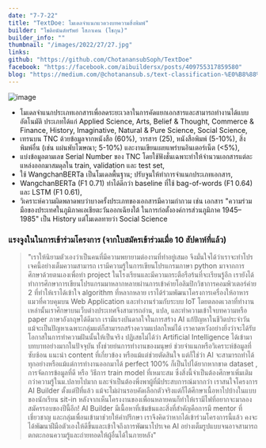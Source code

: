```yaml
---
date: "7-7-22"
title: "TextDoe: โมเดลจำแนกแวดวงบทความสิ่งพิมพ์"
builder: "โชติอนันต์ทรัพย์ โสภาเคน (โชกุน)"
builder_info: ""
thumbnail: "/images/2022/27/27.jpg"
links:
github: "https://github.com/ChotanansubSoph/TextDoe"
facebook: "https://facebook.com/aibuildersx/posts/409755317859580"
blog: "https://medium.com/@chotanansub.s/text-classification-%E0%B8%88%E0%B8%B3%E0%B9%81%E0%B8%99%E0%B8%81%E0%B9%81%E0%B8%A7%E0%B8%94%E0%B8%A7%E0%B8%87%E0%B8%9A%E0%B8%97%E0%B8%84%E0%B8%A7%E0%B8%B2%E0%B8%A1%E0%B8%AA%E0%B8%B4%E0%B9%88%E0%B8%87%E0%B8%9E%E0%B8%B4%E0%B8%A1%E0%B8%9E%E0%B9%8C-db0ef5abc676"
---
```


![image](/images/2022/27/27.jpg)

- โมเดลจำแนกประเภทเอกสารเพื่อลดระยะเวลาในการคัดแยกเอกสารและสามารถทำงานได้แบบอัตโนมัติ ประเภทได้แก่ Applied Science, Arts, Belief & Thought, Commerce & Finance, History, Imaginative, Natural & Pure Science, Social Science,
- เทรนบน TNC ด้วยข้อมูลจากหนังสือ (60%), วารสาร (25), หนังสือพิมพ์ (5-10%), สิ่งพิมพ์อื่น (เช่น แผ่นพับโฆษณา; 5-10%) และงานเขียนเผยแพร่บนอินเตอร์เน็ต (<5%),
- แบ่งข้อมูลตามเลข Serial Number ของ TNC โดยใช้ฟังชั่นเฉพาะทำให้จำนวนเอกสารแต่ละแหล่งออกมาสมดุลใน train, validation และ test set,
- ใช้ WangchanBERTa เป็นโมเดลพื้นฐาน; ปรับจูนให้ทำการจำแนกประเภทเอกสาร,
- WangchanBERTa (F1 0.71) ทำได้ดีกว่า baseline ที่ใช้ bag-of-words (F1 0.64) และ LSTM (F1 0.61),
- วิเคราะห์ความผิดพลาดพบว่าบางครั้งประเภทของเอกสารมีความกำกวม เช่น เอกสาร "ความร่วมมือของประเทศในภูมิภาคเอเชียตะวันออกเฉียงใต้ ในการก่อตั้งองค์การส่วนภูมิภาค 1945–1985" เป็น History แต่โมเดลทายว่า Social Science

### แรงจูงในในการเข้าร่วมโครงการ (จากใบสมัครเข้าร่วมเมื่อ 10 สัปดาห์ที่แล้ว)

> "เราให้นิยามตัวเองว่าเป็นคนที่มีความพยายามต่องานที่ทำอยู่เสมอ จึงมั่นใจได้ว่าเราจะทำโปรเจคนี้อย่างเต็มความสามารถ เรามีความรู้ในการเขียนโปรแกรมภาษา python มาจากการศึกษาด้วยตนเองเพื่อทำ project ในโรงเรียนและมีความกระตือรือร้นที่จะเรียนรู้อีก เรายังได้ทำการศึกษาการเขียนโปรแกรมมาหลากหลายผ่านการเข้าค่ายโอลิมปิกวิชาการคอมพิวเตอร์ค่าย 2 ที่ทำให้เราได้เข้าใจ algorithm ที่หลากหลาย เราได้ร่วมพัฒนาโครงการเครื่องให้อาหารแมวที่ควบคุมบน Web Application และทำงานร่วมกับระบบ IoT โดยตลอดเวลาที่ทำงานเหล่านั้นเราศึกษาบนเว็บต่างประเทศจึงสามารถอ่าน, แปล, และทำความเข้าใจบทความหรือ paper ภาษาอังกฤษได้ดีมาก เรามีแรงบันดาลใจในการสร้าง AI แก้ปัญหาในชีวิตประจำวัน แม้จะเป็นปัญหาเฉพาะกลุ่มแต่ก็สามารถสร้างความแปลกใหม่ได้ เราคาดหวังอย่างยิ่งว่าจะได้รับโอกาสในการทำความฝันนั้นให้เป็นจริง  ปฏิเสธไม่ได้ว่า Artificial Intelligence ได้เข้ามาบทบาทอย่างมากในปัจจุบัน ทั้งช่วยย่นการทำงานของมนุษย์ ช่วยจำแนกหรือวิเคราะห์ข้อมูลที่ซับซ้อน แนะนำ content ที่เกี่ยวข้อง หรือแม้แต่ช่วยตัดสินใจ แต่ก็ใช่ว่า AI จะสามารถทำได้ทุกอย่างหรือแม้แต่การทำงานออกมาได้ perfect 100% ก็เป็นไปได้ยากหากขาด dataset , การจัดการข้อมูลที่ดี หรือ วิธีการ train model ที่เหมาะสม ซึ่งสิ่งนี้จำเป็นต้องศึกษาเพิ่มเติมกว่าความรู้ในม.ปลายไปมาก และจำเป็นต้องพึ่งพาผู้ที่มีประสบการณ์มากกว่า  เราสนใจโครงการ AI Builder ตั้งแต่ปีที่แล้ว แม้จะไม่ผ่านรอบคัดเลือกตัวจริงแต่ก็ได้ศึกษาเนื้อหาไปบ้างในแบบของนักเรียน sit-in หลังจากเห็นโครงงานของเพื่อนหลายคนก็ทำให้เรามีไฟที่อยากจะมาลองสมัครรอบของปีนี้อีก! AI Builder มีเนื้อหาที่เข้มข้นและสิ่งที่สำคัญคือการมี mentor ที่เชี่ยวชาญ และกลุ่มเพื่อนเข้ามาช่วยให้คำปรึกษา เราจึงคิดว่าหากได้เข้าร่วมโครงการนี้แล้ว คงจะได้พัฒนาฝีมือตัวเองให้ดีขึ้นและเข้าใจถึงการพัฒนาโปรเจค AI อย่างเต็มรูปแบบจนอาจสามารถตกตะกอนความรู้และถ่ายทอดให้ผู้อื่นได้ในภายหลัง"